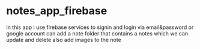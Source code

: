 # notes_app_firebase

in this app i use firebase services to signin and login via email&password or google account
can add a note folder that contains a notes which we can update and delete also add images to the note
